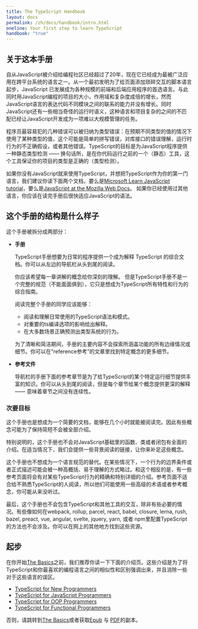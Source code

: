 ```yaml
---
title: The TypeScript Handbook
layout: docs
permalink: /zh/docs/handbook/intro.html
oneline: Your first step to learn TypeScript
handbook: "true"
---
```


## 关于这本手册

自从JavaScript被介绍给编程社区已经超过了20年，现在它已经成为最被广泛应用在跨平台系统的语言之一。从一个最初发明为了给页面添加琐碎交互的脚本语言起步，JavaScript 已发展成为各种规模的前端和后端应用程序的首选语言。与此同时用JavaScript编程的项目的大小，作用域和复杂度成倍的增长，然而JavaScript语言的表达代码不同模块之间的联系的能力并没有增长。同时JavaScript还有一些相当奇怪的运行时语义，这种语言和项目复杂的之间的不匹配已经让JavaScript开发成为一项难以大规模管理的任务。

程序员最容易犯的几种错误可以被归纳为类型错误：在预期不同类型的值的情况下使用了某种类型的值，这个可能是简单的拼写错误，对库接口的错误理解，运行时行为的不正确假设，或者其他错误。TypeScript的目标是为JavaScript程序提供一种静态类型检测 —— 换句话所，是在你代码运行之前的一个（静态）工具，这个工具保证你的项目的类型是正确的（类型检测）。

如果你没有JavaScript就来使用TypeScript，并想把TypeScript作为你的第一门语言，我们建议你读下面两个文档，要么是[Microsoft Learn JavaScript tutorial](https://docs.microsoft.com/javascript/)，要么是[JavaScript at the Mozilla Web Docs](https://developer.mozilla.org/docs/Web/JavaScript/Guide)。
如果你已经使用过其他语言，你应该在读完手册后很快适应JavaScript的语法。

## 这个手册的结构是什么样子

这个手册被拆分成两部分：

- **手册**

  TypeScript手册想要为日常的程序提供一个成为解释 TypeScript 的综合文档。你可以从左边的导航栏从头到尾的阅读。

  你应该希望每一章讲解的概念给你深刻的理解。  但是TypeScript手册不是一个完整的规范（不能面面俱到），它只是想成为TypeScript所有特性和行为的综合指南。

  阅读完整个手册的同学应该能够：

  - 阅读和理解日常使用的TypeScript语法和模式。
  - 对重要的ts编译选项的影响给出解释。
  - 在大多数场景正确预测出类型系统的行为。

  为了清晰和简洁期间，手册的主要内容不会探索所涵盖功能的所有边缘情况或细节。你可以在“reference参考”的文章里找到特定概念的更多细节。

- **参考文件**

  导航栏的手册下面的参考章节是为了给TypeScript的某个特定运行细节提供丰富的知识。你可以从头到尾的阅读，但是每个章节给某个概念提供更深的解释 —— 意味着章节之间没有连续性。

### 次要目标

这个手册也是想成为一个简要的文档，能够在几个小时就能被阅读完。因此有些概念可能为了保持简短不会被全部介绍。

特别说明的，这个手册也不会对JavaScript基础里的函数、类或者闭包有全面的介绍。在适当情况下，我们会提供一些背景阅读的链接，让你来补足这些概念。

这个手册也不想成为一个语言规范的替代。在某些情况下，一个行为的边界条件或者正式描述可能会被一种高概括、易于理解的方式略过。和这个相反的是，有一些参考页面将会有对某些TypeScript行为的精确和特别详细的介绍。参考页面不适合给不熟悉TypeScript的人阅读，所以他们可能使用一些高级的术语或者参考概念，你可能从来没听过。

最后，这个手册也不会包含TypeScript和其他工具的交互，除非有些必要的情况。有些像如何在webpack, rollup, parcel, react, babel, closure, lerna, rush, bazel, preact, vue, angular, svelte, jquery, yarn, 或者 npm里配置TypeScript的方法也不会涉及。你可以在网上的其他地方找到这些资源。

## 起步

在你开始[The Basics](/docs/handbook/2/basic-types.html)之前，我们推荐你读一下下面的介绍页。这些介绍是为了将TypeScript和你最喜欢的编程语言之间的相似性和区别强调出来，并且消除一些对于这些语言的误区。

- [TypeScript for New Programmers](/docs/handbook/typescript-from-scratch.html)
- [TypeScript for JavaScript Programmers](/docs/handbook/typescript-in-5-minutes.html)
- [TypeScript for OOP Programmers](/docs/handbook/typescript-in-5-minutes-oop.html)
- [TypeScript for Functional Programmers](/docs/handbook/typescript-in-5-minutes-func.html)

否则，请跳转到[The Basics](/docs/handbook/2/basic-types.html)或者获取[Epub](/assets/typescript-handbook.epub) 与 [PDF](/assets/typescript-handbook.pdf)的副本。
